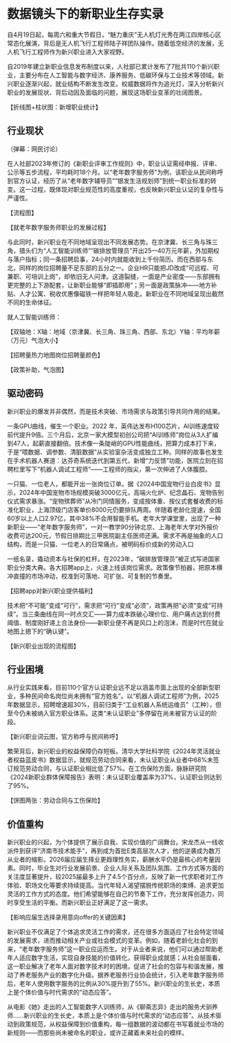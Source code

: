 # 数据镜头下的新职业生存实录
自4月19日起，每周六和重大节假日，“魅力重庆”无人机灯光秀在两江四岸核心区常态化展演，背后是无人机飞行工程师陆子祥团队操作。随着低空经济的发展，无人机飞行工程师作为新兴职业进入大家视野。

自2019年建立新职业信息发布制度以来，人社部已累计发布了7批共110个新兴职业，主要分布在人工智能与数字经济、康养服务、低碳环保与工业技术等领域。新兴职业逐渐兴起，就业结构不断发生改变。权威数据将作为追光灯，深入分析新兴职业的发展现状、背后动因及面临的问题，展现这场职业变革的壮阔图景。

【折线图+柱状图：新增职业统计】

## 行业现状

（弹幕：网民讨论）

在人社部2023年修订的《新职业评审工作规则》中，职业认证需经申报、评审、公示等五步流程，平均耗时18个月。以“老年数字服务师”为例，该职业从民间称呼到官方认证，经历了从“老年数字辅导员”“银发生活规划师”到统一职业标准的转变。这一过程，既体现对职业规范性的高度重视，也反映新兴职业认证的复杂性与严谨性。

【流程图】

【就老年数字服务师职业的发展过程】

与此同时，新兴职业在不同地域呈现出不同发展态势。在京津冀、长三角与珠三角，猎头们为“人工智能训练师”“碳排放管理员”开出25—40万元年薪，外加期权与落户指标；同一条招聘启事，24小时内就能收到上千份简历。而在西部与东北，同样的岗位招聘量不足东部的五分之一。企业HR只能把JD改成“可远程、可兼职、可培训上岗”，却依旧无人问津。这道裂缝，一面是产业密度——东部拥有更完整的上下游配套，让新职业能够“即插即用”；另一面是政策脉冲——地方补贴、人才公寓、税收优惠像磁铁一样把年轻人吸走。新职业在不同地域呈现出截然不同的生命体征。

就人工智能训练师：

【双轴地：X轴：地域（京津冀、长三角、珠三角、西部、东北）Y轴：平均年薪（万元）气泡大小】

【招聘量热力地图岗位招聘量颜色】

【政策补助，气泡图】

## 驱动密码

新兴职业的爆发并非偶然，而是技术突破、市场需求与政策引导共同作用的结果。

一条GPU曲线，催生一个职业。2022 年，英伟达发布H100芯片，AI训练速度较前代提升9倍。三个月后，北京一家大模型初创公司把“AI训练师”岗位从3人扩编到47人，起薪直接翻倍。技术像一条陡峭的GPU性能曲线，把算力成本打下来，于是“喂数据、调参数、清脏数据”从实验室杂活变成独立工种。同样的故事也发生在手术机器人赛道：达芬奇系统迭代到第五代，新增“力反馈”功能，医院立刻在招聘栏里写下“机器人调试工程师”——工程师的指尖，第一次伸进了人体腹腔。

一只猫、一位老人，都能开出一张岗位订单。据《2024中国宠物行业白皮书》显示，2024年中国宠物市场规模突破3000亿元，高端火化炉、纪念晶石、宠物告别仪式需求暴涨。“宠物殡葬师”从冷门同情服务，变成按体重、按仪式套餐收费的标准化职业，上海顶级门店客单价8000元仍要排队两周。伴随着老龄化提速，全国60岁以上人口2.97亿，其中38%不会用智能手机。老年大学课堂里，出现了一种新职业——“老年数字服务师”，一对一教学90分钟北京、上海老年大学对外报价收费可达200元，节假日排期比三甲医院副主任医师还满。需求不再是抽象的人口结构，而是一只猫、一位老人的日常痛点，被明码标价成新的劳动入口

一纸名录，撬动资本与社保的杠杆。在2023年，“碳排放管理员”被正式写进国家职业分类大典。各大招聘app上，火速上线该岗位需求。政策像节拍器，把原本横冲直撞的市场冲动，校准到可落地、可扩张、可复制的节奏里。

【招聘app对新兴职业提供福利】

技术把“不可能”变成“可行”，需求把“可行”变成“必须”，政策再把“必须”变成“可持续”。当三条曲线在同一时点交汇——算力成本跌破心理价位、用户痛点达到付费阈值、制度刚好递上合法身份——新职业便不再是风口上的泡沫，而是时代在就业地图上摁下的“确认键”。

【新兴职业出现的流程图】

## 行业困境

从行业实践来看，目前110个官方认证职业远不足以涵盖市面上出现的全部新型职业，多种民间命名岗位尚未拥有“官方姓名”。以“机器人调试工程师”为例，2025年数据显示，招聘增速超30%，目前归类于“工业机器人系统运维员”（工种），但至今仍未被纳入官方职业体系。这类“未认证职业”多停留在尚未被官方认证的阶段。

【新兴职业词云图，官方称呼与民间称呼】

繁荣背后，新兴职业的权益保障仍存短板。清华大学社科学院《2024年灵活就业者权益蓝皮书》数据显示，就规范劳动合同来看，未认证职业从业者中68%未签订规范劳动合同，与认证职业相比低了57%。在工伤保险方面，脉脉研究院《2024新职业群体保障报告》表明：未认证职业覆盖率为37%，认证职业则达到了95%。

【饼图两张：劳动合同与工伤保险】

## 价值重构

新兴职业的兴起，为个体提供了展示自我、实现价值的广阔舞台。宋龙杰从一线收派件到获评“济南市技术能手”，再到成为首批E类高层次人才，他的逆袭成为数万从业者的缩影。2026届应届生择业更趋理性务实，薪酬水平仍是最核心的考量因素。同时，毕业生对行业发展前景、企业人际关系及团队氛围、工作方式等方面的关注度显著提升，较2025届最多上升了4.5个百分点，反映了新一代求职者对工作体验、职场文化等要求持续提高。当代年轻人渴望摆脱传统职场的束缚、追求更加灵活的工作方式的态度。他们希望能够在自己的节奏下工作，充分发挥创造力，同时享受生活的平衡。而新兴职业正好满足了这一需求。

【影响应届生选择录用意向offer的关键因素】

新兴职业不仅满足了个体追求灵活工作的需求，还在很多方面适应了社会特定领域的发展需求，进而推动相关产业或社会模式的变革。例如，随着老龄化社会的到来，“老年数字服务师”这一职业应运而生。对于从业者来说，他们可以通过帮助老年人适应数字生活，实现自身技能的价值转化，获得职业成就感；从社会层面看，这一职业解决了老年人面对数字技术时的困境，促进了社会的包容与和谐发展，推动了养老服务产业的数字化升级。据养老服务行业协会统计，引入老年数字服务师后，老年人使用数字服务的比例从30%提升到了55%。新兴职业的生长史，本质上是个体价值与时代需求的“动态应答”。

从电影《她》走出的人工智能数字人训练师，从《聊斋志异》走出的服务犬驯养师……新兴职业的生长史，本质上是个体价值与时代需求的“动态应答”。从技术驱动到政策规范，从权益保障到价值重构，每一组数据的波动都在书写着就业市场的新规则——而那些尚未被命名的职业，或许正藏着未来社会的模样。

